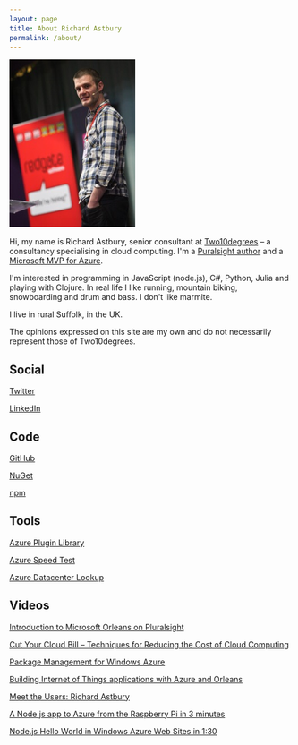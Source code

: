 ```yaml
---
layout: page
title: About Richard Astbury
permalink: /about/
---
```


![](/images/me.jpg)

Hi, my name is Richard Astbury, senior consultant at [Two10degrees](http://www.two10degrees.com) – a consultancy specialising in cloud computing. I'm a [Puralsight author](http://www.pluralsight.com/courses/microsoft-orleans-introduction) and a [Microsoft MVP for Azure](http://mvp.microsoft.com/en-us/mvp/richard%20astbury-4039939).

I'm interested in programming in JavaScript (node.js), C#, Python, Julia and playing with Clojure. In real life I like running, mountain biking, snowboarding and drum and bass. I don't like marmite.

I live in rural Suffolk, in the UK. 

The opinions expressed on this site are my own and do not necessarily represent those of Two10degrees.

## Social

[Twitter](https://twitter.com/richorama)

[LinkedIn](http://www.linkedin.com/profile/view?id=13912500)

## Code

[GitHub](https://github.com/richorama)

[NuGet](http://www.nuget.org/profiles/richorama/)

[npm](https://npmjs.org/~richard.astbury)

## Tools

[Azure Plugin Library](http://richorama.github.io/AzurePluginLibrary/)

[Azure Speed Test](http://azurespeedtest.azurewebsites.net/)

[Azure Datacenter Lookup](http://azurelookup.azurewebsites.net/)

## Videos

[Introduction to Microsoft Orleans on Pluralsight](http://www.pluralsight.com/courses/microsoft-orleans-introduction)

[Cut Your Cloud Bill – Techniques for Reducing the Cost of Cloud Computing](http://www.infoq.com/presentations/cloud-infrastructure-cost)

[Package Management for Windows Azure](http://www.infoq.com/presentations/Package-Management-Windows-Azure)

[Building Internet of Things applications with Azure and Orleans](http://channel9.msdn.com/Events/cloudday/Microsoft-Cloud-Day-2014/Building-Internet-of-Things-applications-with-Azure-and-Orleans)

[Meet the Users: Richard Astbury](http://channel9.msdn.com/Events/cloudday/Microsoft-Cloud-Day-2014-Meet-the-Users/Meet-the-Users-Richard-Astbury-Azure-MVP-Sr-Consultant-Two10Degrees)

[A Node.js app to Azure from the Raspberry Pi in 3 minutes](http://www.youtube.com/watch?v=eg4DXSvl2Us)

[Node.js Hello World in Windows Azure Web Sites in 1:30](https://www.youtube.com/watch?v=UlG-mGSqkaI)